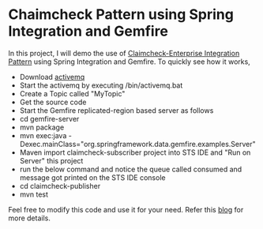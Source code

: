 Chaimcheck Pattern using Spring Integration and Gemfire
=======================================================

In this project, I will demo the use of [Claimcheck-Enterprise Integration Pattern](http://eaipatterns.com/StoreInLibrary.html) using Spring Integration and Gemfire. To quickly see how it works,

* Download [activemq](http://activemq.apache.org/activemq-560-release.html)
* Start the activemq by executing <Activemq home>/bin/activemq.bat
* Create a Topic called "MyTopic"
* Get the source code
* Start the Gemfire replicated-region based server as follows
* cd gemfire-server
* mvn package
* mvn exec:java -Dexec.mainClass="org.springframework.data.gemfire.examples.Server"
* Maven import claimcheck-subscriber project into STS IDE and "Run on Server" this project
* run the below command and notice the queue called consumed and message got printed on the STS IDE console
* cd claimcheck-publisher
* mvn test

Feel free to modify this code and use it for your need. Refer this [blog](http://krishnasblog.com/2012/09/29/claimcheck-pattern-using-spring-integration-and-gemfire/) for more details.
